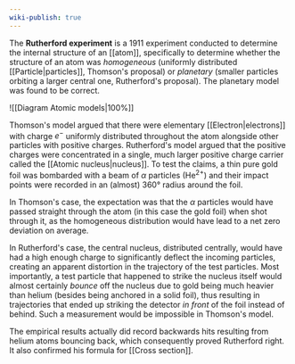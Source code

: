 ```yaml
---
wiki-publish: true
---
```

The **Rutherford experiment** is a 1911 experiment conducted to determine the internal structure of an [[atom]], specifically to determine whether the structure of an atom was *homogeneous* (uniformly distributed [[Particle|particles]], Thomson's proposal) or *planetary* (smaller particles orbiting a larger central one, Rutherford's proposal). The planetary model was found to be correct.

![[Diagram Atomic models|100%]]

Thomson's model argued that there were elementary [[Electron|electrons]] with charge $e^{-}$ uniformly distributed throughout the atom alongside other particles with positive charges. Rutherford's model argued that the positive charges were concentrated in a single, much larger positive charge carrier called the [[Atomic nucleus|nucleus]]. To test the claims, a thin pure gold foil was bombarded with a beam of $\alpha$ particles ($\mathrm{He}^{2+}$) and their impact points were recorded in an (almost) 360° radius around the foil.

In Thomson's case, the expectation was that the $\alpha$ particles would have passed straight through the atom (in this case the gold foil) when shot through it, as the homogeneous distribution would have lead to a net zero deviation on average.

In Rutherford's case, the central nucleus, distributed centrally, would have had a high enough charge to significantly deflect the incoming particles, creating an apparent distortion in the trajectory of the test particles. Most importantly, a test particle that happened to strike the nucleus itself would almost certainly _bounce_ off the nucleus due to gold being much heavier than helium (besides being anchored in a solid foil), thus resulting in trajectories that ended up striking the detector *in front* of the foil instead of behind. Such a measurement would be impossible in Thomson's model.

The empirical results actually did record backwards hits resulting from helium atoms bouncing back, which consequently proved Rutherford right. It also confirmed his formula for [[Cross section]].